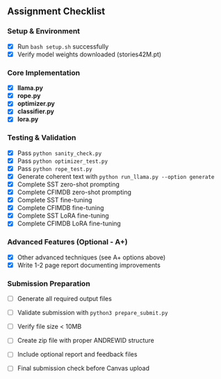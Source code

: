 
## Assignment Checklist

### Setup & Environment
- [x] Run `bash setup.sh` successfully
- [x] Verify model weights downloaded (stories42M.pt)

### Core Implementation
- [x] **llama.py**
- [x] **rope.py**
- [x] **optimizer.py**
- [x] **classifier.py**
- [x] **lora.py**

### Testing & Validation
- [x] Pass `python sanity_check.py`
- [x] Pass `python optimizer_test.py` 
- [x] Pass `python rope_test.py` 
- [x] Generate coherent text with `python run_llama.py --option generate`
- [x] Complete SST zero-shot prompting
- [x] Complete CFIMDB zero-shot prompting  
- [x] Complete SST fine-tuning
- [x] Complete CFIMDB fine-tuning
- [x] Complete SST LoRA fine-tuning
- [x] Complete CFIMDB LoRA fine-tuning

### Advanced Features (Optional - A+)
- [x] Other advanced techniques (see A+ options above)
- [x] Write 1-2 page report documenting improvements

### Submission Preparation
- [ ] Generate all required output files
- [ ] Validate submission with `python3 prepare_submit.py`
- [ ] Verify file size < 10MB
- [ ] Create zip file with proper ANDREWID structure
- [ ] Include optional report and feedback files
- [ ] Final submission check before Canvas upload
  
